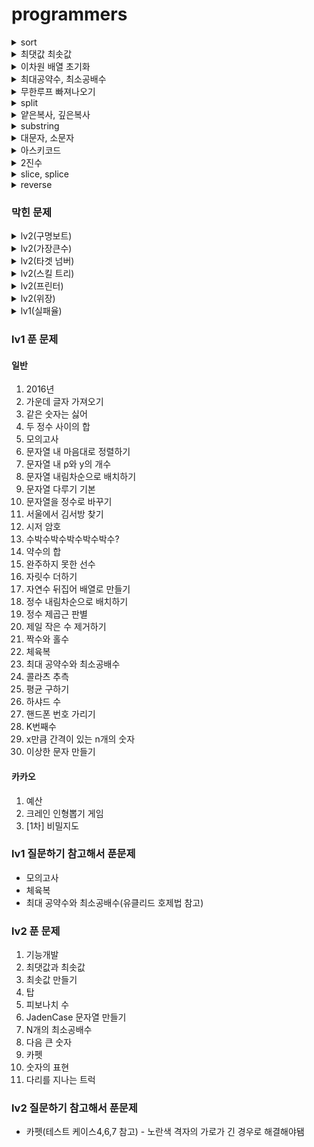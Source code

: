 # programmers

<details>
<summary>sort</summary>
<div markdown="1">

``` javascript
arr = [1, 3, 7, 5, 21, 13, 44]

1. 오름차순
arr.sort(function (a,b){ return a-b; }) // [ 1, 3, 5, 7, 13, 21, 44 ]

2. 내림차순
arr.sort(function (a,b){ return b-a; }) // [ 44, 21, 13, 7, 5, 3, 1 ]
```

</div>
</details>

<details>
<summary>최댓값 최솟값</summary>
<div markdown="1">

``` javascript
var arr = [1, 2, 3]
var max = 0;
var min = 0;

- Number
max = Math.max(1, 2, 3) // 3
min = Math.min(1, 2, 3) // 1

- Array
max = Math.max.apply(null, arr) // 3
min = Math.min.apply(null, arr) // 1
```

</div>
</details>

<details>
<summary>이차원 배열 초기화</summary>
<div markdown="1">

``` javascript
arr = [1,2,3]
col = []

for(var i=0; i<arr.length; i++) {
  col.push([i])
}

console.log(col) // [[0],[1],[2]]
```

</div>
</details>

<details>
<summary>최대공약수, 최소공배수</summary>

<div markdown="1">

- 유클리드 호제법
  - 최대공약수 -> 큰수%작은수 == 0 일때까지 재귀 호출(0일 경우 작은수가 최대 공약)
  - 최소공배수 -> (큰수*작은수)/최대공약수

```
예시) 34, 52

최대 공약수
52%32 = 20
32%20 = 12
20%12 = 8
12%8 = 4
8%4 = 0       >> 4 최대 공약수

최소 공배수
(52*32)/최대 공약수

```
</div>
</details>

<details>
<summary>무한루프 빠져나오기</summary>
<div markdown="1">

``` javascript
var count = 0;
while(true) {
  count++
  if(count == 10) {
    return false
  }

  ... 소스

}
```

</div>
</details>

<details>
<summary>split</summary>
<div markdown="1">

``` javascript
// 문자열을 특정 기준에 맞게 배열로 바꿔주는 함수

var a = "helloWorld"
var b = "h e l l o W o r l d"
var c = "h-e-l-l-o-W-o-r-l-d"

var aa = a.split("")
var bb = b.split(" ")
var cc = c.split("-")

console.log(aa) // 	[ 'h', 'e', 'l', 'l', 'o', 'W', 'o', 'r', 'l', 'd' ]
console.log(bb) // 	[ 'h', 'e', 'l', 'l', 'o', 'W', 'o', 'r', 'l', 'd' ]
console.log(cc) // 	[ 'h', 'e', 'l', 'l', 'o', 'W', 'o', 'r', 'l', 'd' ]

```

</div>
</details>

<details>
<summary>얕은복사, 깊은복사</summary>
<div markdown="1">

``` javascript
// 얕은 복사 -> 기존 배열에 영향을 끼침
// 깊은 복사 -> 기존 배열에 영향을 안끼침
var a = [12, 2, 34, 4] // 기존 배열
var b = a // 얕은 복사
var c = Array.from(a) // 깊은 복사

a.reverse() // 기존 배열 변경
c.push(123123) // 깊은 복사한 배열 변경

console.log(a) // 기존 배열
console.log(b) // 얕은 복사
console.log(c) // 깊은 복사
```

</div>
</details>

</div>
</details>

<details>
<summary>substring</summary>
<div markdown="1">

```

```

</div>
</details>

<details>
<summary>대문자, 소문자</summary>
<div markdown="1">

```

```

</div>
</details>

<details>
<summary>아스키코드</summary>
<div markdown="1">

```

```

</div>
</details>

<details>
<summary>2진수</summary>
<div markdown="1">

```

```

</div>
</details>

<details>
<summary>slice, splice</summary>
<div markdown="1">

```

```

</div>
</details>

<details>
<summary>reverse</summary>
<div markdown="1">

```

```

</div>
</details>

### 막힌 문제
<details>
<summary>lv2(구명보트)</summary>
<div markdown="1">
!! 한명 남았을때 반복문이랑 함수에서 못빠져나옴

입력값 〉	[10, 20, 30, 40, 50, 60, 70, 80, 90], 100  
출력 〉

배 갯수 : 0,   
남은 사람 몸무게: 10,20,30,40,50,60,70,80,90,  
최댓값+최솟값<무게제한 일대 까지 최댓값 감소하는 index : 1

배 갯수 : 1,  
남은 사람 몸무게: 20,30,40,50,60,70,80,  
최댓값+최솟값<무게제한 일대 까지 최댓값 감소하는 index : 1

배 갯수 : 2,  
남은 사람 몸무게: 30,40,50,60,70,  
최댓값+최솟값<무게제한 일대 까지 최댓값 감소하는 index : 1

배 갯수 : 3,
남은 사람 몸무게: 40,50,60,  
최댓값+최솟값<무게제한 일대 까지 최댓값 감소하는 index : 1

한명 일때  
한명 일때  
한명 일때  
한명 일때  
한명 일때  

섬에 한명 남았을때 처리를 다시 생각해봐야 할듯

</div>
</details>

<details>
<summary>lv2(가장큰수)</summary>
<div markdown="1">

``` javascript
막힌 부분numbers에 있는 값을cal 변수에 2차원 배열로 넣었는데 그이후에 막힘
ex)
<!-- numbers = [12, 24, 33, 1, 51]
cal = [[1, 2], [2, 4], [3, 3], [1], [5, 1]]
이 상태에서 cal[i][0]이 큰 수를 가장 우선으로 answer변수에 넣고
만약 cal[i][0]와 cal[i+1][0]이 같은경우에는
반복문을 통해 큰수를 찾으려고 하는데 머리가 막힘 -->

function solution(numbers) {
    var answer = '';
    var cal = []
    var a = numbers.sort().reverse().join(" ")
    var num = 0
    for(var i=0; i<numbers.length; i++) {
        cal.push([])
        for(var j=num; j<a.length; j++) {
            if(a[j] !== " ") {
                cal[i].push(a[j])
                num++
            } else {
                num++
                break;
            }
        }
    }

    console.log(a)
    console.log(cal)
    var count = 0;
    while(cal.length>0) {
        count++
        if(count == 10) {
            break;
        }
        for(var i=0; i<cal.length; i++) {
            if(i < cal.length-1 &&cal[i][0] > cal[i+1][0]) {
                answer += cal[i]
                cal.shift()
                break;
            } else {
                answer += cal[i+1]
                break;
            }
        }
    }
    console.log(answer)

    return answer;
}
```

</div>
</details>

<details>
<summary>lv2(타겟 넘버)</summary>
<div markdown="1">

``` javascript
function solution(numbers, target) {
    var answer = 0;
    for(var i=0; i<numbers.length; i++) {
        var cal = 0;
        for(var j=0; j<numbers.length; j++) {
            if(cal > target) {
                cal -=  numbers[j]
                continue;
            }
            if(cal <= target) {
                cal += numbers[j]
                if(cal == target) {
                    continue;
                }
            }
        }
        if(cal==target && j==numbers.length) {
            answer++
        }
    }
    return answer;
}
```

</div>
</details>

<details>
<summary>lv2(스킬 트리)</summary>
<div markdown="1">


``` javascript
// 순서는 뽑았는데 [0,1,2,0] [1,3,4] 순서를 못구하겠음
function solution(skill, skill_trees) {
    var answer = 0;


        for(var i=0; i<skill_trees.length; i++) {
            var a = []
            for(var q=0; q<skill.length; q++) {
                a.push(0)
            }
            for(var j=0; j<skill_trees[i].length; j++) {
                for(var k=0; k<skill.length; k++) {
                    if(skill[k] == skill_trees[i][j]) {
                        a[k] = j+1

                    }
                }
            }
            console.log(a, i, j, k)
            answer++
            for(var w=0; w<a.length; w++) {
                if(w<a.length-1 && a[w]>a[w+1]) {
                    answer--
                    break;
                }
            }

        }


    return answer;
}
```

</div>
</details>

<details>
<summary>lv2(프린터)</summary>
<div markdown="1">

``` javascript
function solution(priorities, location) {
    var answer = 0;
    var count = 0;
    while(true) {
        var max = Math.max.apply(null, priorities)
        count++
        if(count == 10) {
            break;
        }
        if(priorities[location] == max) {
            return answer += 1
        }
        for(var i=priorities[location]; i<priorities.length; i++) {
            if(priorities[location] < priorities[i]) {
                answer += priorities.length-i
                priorities.splice(i, priorities.length-i)
                console.log(priorities)
            }
        }
    }
    return answer;
}
```

</div>
</details>

<details>
<summary>lv2(위장)</summary>
<div markdown="1">

``` javascript
function solution(clothes) {
    var answer = clothes.length;
    var hash = {};
    var tail = [];
    var sum = [];

    for(var i=0; i<clothes.length; i++) {
        tail = null;
        for(var j=0; j<clothes[i].length; j++) {
            var value = clothes[i][1]
            if(tail != value) {
                if(!hash[value]) {
                    hash[value] = 1
                } else {
                    hash[value]++
                }
            }
            tail = value
        }
    }
    console.log(hash)
    if(Object.keys(hash).length>1) {
        var cal = [];
        for(var value in hash) {
            cal[value] = hash[]
        }
    }
    return answer;
}
```

</div>
</details>

<details>
<summary>lv1(실패율)</summary>
<div markdown="1">

``` javascript
// 실패율은 구함
// 실패율을 내림차순 정렬하는거 공부하고 다시 풀기

function solution(N, stages) {
    var answer = [];
    var cal = [];
    var result = [];
    stages.sort()
    for(var i=0; i<N; i++) {
        if(i<N) {
            cal.push([])
        }   
        for(var j=0; j<stages.length; j++) {
            if(i+1 == stages[j]) {
                cal[i].push(stages[j])
            }
        }
    }
    console.log(cal)
    var len = stages.length
    var hash = {}
    for(var i=0; i<cal.length; i++) {
        answer.push(cal[i].length/len)
        len = len-cal[i].length
    }


    for(var j=0; j<answer.length; j++) {
        var max = Math.max.apply(null,answer)
        if(max == answer[j]) {      
            result.push(j+1)
            answer[j] = 0
            console.log(answer, result)
        }
    }       

    console.log(result)
    return answer;
}
```

</div>
</details>

### lv1 푼 문제

#### 일반
1. 2016년
2. 가운데 글자 가져오기
3. 같은 숫자는 싫어
4. 두 정수 사이의 합
5. 모의고사
6. 문자열 내 마음대로 정렬하기
7. 문자열 내 p와 y의 개수
8. 문자열 내림차순으로 배치하기
9. 문자열 다루기 기본
10. 문자열을 정수로 바꾸기
11. 서울에서 김서방 찾기
12. 시저 암호
13. 수박수박수박수박수박수?
14. 약수의 합
15. 완주하지 못한 선수
16. 자릿수 더하기
17. 자연수 뒤집어 배열로 만들기
18. 정수 내림차순으로 배치하기
19. 정수 제곱근 판별
20. 제일 작은 수 제거하기
21. 짝수와 홀수
22. 체육복
23. 최대 공약수와 최소공배수
24. 콜라츠 추측
25. 평균 구하기
26. 하샤드 수
27. 핸드폰 번호 가리기
28. K번째수
29. x만큼 간격이 있는 n개의 숫자
30. 이상한 문자 만들기


#### 카카오
1. 예산
2. 크레인 인형뽑기 게임
3. [1차] 비밀지도

### lv1 질문하기 참고해서 푼문제
- 모의고사
- 체육복
- 최대 공약수와 최소공배수(유클리드 호제법 참고)

### lv2 푼 문제
1. 기능개발
2. 최댓값과 최솟값
3. 최솟값 만들기
4. 탑
5. 피보나치 수
6. JadenCase 문자열 만들기
7. N개의 최소공배수
8. 다음 큰 숫자
9. 카펫
10. 숫자의 표현
11. 다리를 지나는 트럭

### lv2 질문하기 참고해서 푼문제
- 카펫(테스트 케이스4,6,7 참고) - 노란색 격자의 가로가 긴 경우로 해결해야됌
